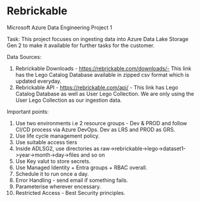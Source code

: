 # Rebrickable
Microsoft Azure Data Engineering Project 1

Task:
This project focuses on ingesting data into Azure Data Lake Storage Gen 2 to make it available for further tasks for the customer.

Data Sources:
1. Rebrickable Downloads - https://rebrickable.com/downloads/- This link has the Lego Catalog Database available in zipped csv format which is updated everyday. 
2. Rebrickable API - https://rebrickable.com/api/ - This link has Lego Catalog Database as well as User Lego Collection. We are only using the User Lego Collection as our ingestion data.

Important points:
1. Use two environments i.e 2 resource groups - Dev & PROD and follow CI/CD process via Azure DevOps. Dev as LRS and PROD as GRS.
2. Use life cycle management policy.
3. Use suitable access tiers
4. Inside ADLSG2, use directories as raw->rebrickable->lego->dataset1->year->month->day->files and so on
5. Use Key valut to store secrets.
6. Use Managed Identity + Entra groups + RBAC overall.
7. Schedule it to run once a day.
8. Error Handling - send email if something fails.
9. Parameterise wherever encessary.
10. Restricted Access - Best Security principles.
